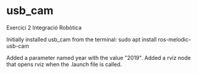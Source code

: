 # usb_cam
Exercici 2 Integració Robòtica

Initially installed usb_cam from the terminal: sudo apt install ros-melodic-usb-cam

Added a parameter named year with the value "2019".
Added a rviz node that opens rviz when the .launch file is called.
